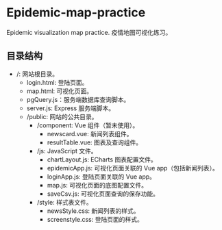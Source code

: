 # Epidemic-map-practice
Epidemic visualization map practice.
疫情地图可视化练习。

## 目录结构
- /: 网站根目录。
    - login.html: 登陆页面。
    - map.html: 可视化页面。
    - pgQuery.js：服务端数据库查询脚本。
    - server.js: Express 服务端脚本。
    - /public: 网站的公共目录。
        - /component: Vue 组件（暂未使用）。
            - newscard.vue: 新闻列表组件。
            - resultTable.vue: 图表及查询组件。
        - /js: JavaScript 文件。
            - chartLayout.js: ECharts 图表配置文件。
            - epidemicApp.js: 可视化页面关联的 Vue app（包括新闻列表）。
            - loginApp.js: 登陆页面关联的 Vue app。
            - map.js: 可视化页面的底图配置文件。
            - saveCsv.js: 可视化页面查询的保存功能。
        - /style: 样式表文件。
            - newsStyle.css: 新闻列表的样式。
            - screenstyle.css: 登陆页面的样式。

